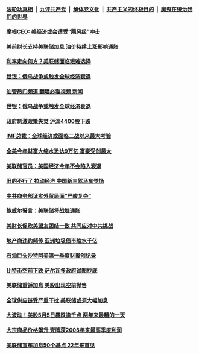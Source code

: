 ####  [法轮功真相](../../../../basic/blob/master/README.md?t=06030701) &nbsp;|&nbsp; [九评共产党](../../../../9ping.md/blob/master/README.md?t=06030701) &nbsp;|&nbsp; [解体党文化](../../../../jtdwh.md/blob/master/README.md?t=06030701)  &nbsp;|&nbsp; [共产主义的终极目的](../../../../gczydzjmd.md/blob/master/README.md?t=06030701) &nbsp;|&nbsp; [魔鬼在统治我们的世界](../../../../mgztzwmdsj.md/blob/master/README.md?t=06030701) 

#### [摩根CEO: 美经济或会遭受“飓风级”冲击](../pages/soh7/625688.md?t=06030701) 
#### [美前财长支持美联储加息 油价持续上涨影响通胀](../pages/soh7/624329.md?t=06030701) 
#### [利率走向何方？美联储面临艰难选择](../pages/soh7/623753.md?t=06030701) 
#### [世银：俄乌战争或触发全球经济衰退](../pages/soh7/623663.md?t=06030701) 
#### [油管热门频道 翻墙必看视频 新闻](http://45.76.130.85:81/youtube.html?06030701)
#### [世银：俄乌战争或触发全球经济衰退](../pages/soh7/623663.md?t=06030701) 
#### [政府刺激政策失灵 沪深4400股下跌](../pages/soh7/623129.md?t=06030701) 
#### [IMF总裁：全球经济或面临二战以来最大考验](../pages/soh7/622973.md?t=06030701) 
#### [全美今年财富大缩水恐达9万亿 富豪受创最大](../pages/soh7/622946.md?t=06030701) 
#### [美联储官员：美国经济今年不会陷入衰退](../pages/soh7/622310.md?t=06030701) 
#### [旧的不行了 拉动经济 中国新三驾马车登场](../pages/soh7/622178.md?t=06030701) 
#### [中共商务部证实外贸局面“严峻复杂”](../pages/soh7/622166.md?t=06030701) 
#### [鲍威尔誓言：美联储将战胜通胀](../pages/soh7/621551.md?t=06030701) 
#### [美财长促欧美盟友团结一致 共同应对中共挑战](../pages/soh7/621401.md?t=06030701) 
#### [地产商违约频传 亚洲垃圾债市缩水千亿](../pages/soh7/621191.md?t=06030701) 
#### [石油巨头沙特阿美第一季度财报创纪录](../pages/soh7/620948.md?t=06030701) 
#### [比特币空前下跌 萨尔瓦多政府试图抄底](../pages/soh7/619483.md?t=06030701) 
#### [美联储重锤加息 美股出现空前抛售 ](../pages/soh7/619186.md?t=06030701) 
#### [全球供应链受严重干扰 美联储或须大幅加息 ](../pages/soh7/618673.md?t=06030701) 
#### [大波动！美股5月5日暴跌逾千点 两年来最糟的一天](../pages/soh7/618436.md?t=06030701) 
#### [大宗商品价格飙升 壳牌获2008年来最高季度利润](../pages/soh7/618235.md?t=06030701) 
#### [美联储宣布加息50个基点 22年来首见](../pages/soh7/618106.md?t=06030701) 
<img src='http://gfw-breaker.win/goodnews/indexes/soh7.md' width='0px' height='0px'/>
